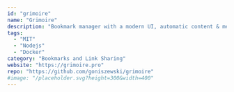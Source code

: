 ```yaml
---
id: "grimoire"
name: "Grimoire"
description: "Bookmark manager with a modern UI, automatic content & metadata extraction, categorization, filtering, and more. It has fully documented REST API, and Docker image for easy deployment."
tags:
  - "MIT"
  - "Nodejs"
  - "Docker"
category: "Bookmarks and Link Sharing"
website: "https://grimoire.pro"
repo: "https://github.com/goniszewski/grimoire"
#image: "/placeholder.svg?height=300&width=400"
---
```


